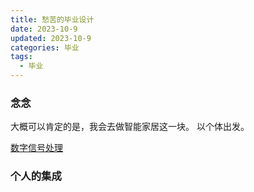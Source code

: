 ```yaml
---
title: 愁苦的毕业设计
date: 2023-10-9 
updated: 2023-10-9 
categories: 毕业
tags:
  - 毕业
---
```


### 念念

大概可以肯定的是，我会去做智能家居这一块。
以个体出发。

[数字信号处理](https://pan.quark.cn/s/92bfafbe899b)

### 个人的集成



